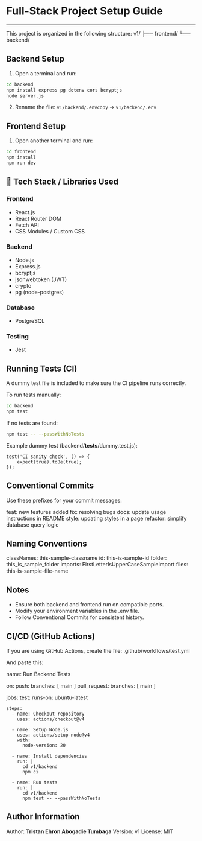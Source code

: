 # Full-Stack Project Setup Guide
----------------------------------

This project is organized in the following structure:
v1/
 ├── frontend/
 └── backend/

## Backend Setup
1. Open a terminal and run:
```bash
cd backend
npm install express pg dotenv cors bcryptjs
node server.js
```

2. Rename the file:
   `v1/backend/.envcopy` → `v1/backend/.env`

## Frontend Setup
1. Open another terminal and run:
```bash
cd frontend
npm install
npm run dev
```

## 🧩 Tech Stack / Libraries Used

### **Frontend**
- React.js
- React Router DOM
- Fetch API
- CSS Modules / Custom CSS

### **Backend**
- Node.js
- Express.js
- bcryptjs
- jsonwebtoken (JWT)
- crypto
- pg (node-postgres) 

### **Database**
- PostgreSQL

### **Testing**
- Jest



## Running Tests (CI)
A dummy test file is included to make sure the CI pipeline runs correctly.

To run tests manually:
```bash
cd backend
npm test
```

If no tests are found:
```bash
npm test -- --passWithNoTests
```

Example dummy test (backend/__tests__/dummy.test.js):
```
test('CI sanity check', () => {
    expect(true).toBe(true);
});
```

## Conventional Commits

Use these prefixes for your commit messages:

feat: new features added
fix: resolving bugs
docs: update usage instructions in README
style: updating styles in a page
refactor: simplify database query logic


## Naming Conventions
classNames: this-sample-classname
id: this-is-sample-id
folder: this_is_sample_folder
imports: FirstLetterIsUpperCaseSampleImport
files: this-is-sample-file-name

## Notes
- Ensure both backend and frontend run on compatible ports.
- Modify your environment variables in the .env file.
- Follow Conventional Commits for consistent history.

## CI/CD (GitHub Actions)
If you are using GitHub Actions, create the file:
.github/workflows/test.yml

And paste this:

name: Run Backend Tests

on:
  push:
    branches: [ main ]
  pull_request:
    branches: [ main ]

jobs:
  test:
    runs-on: ubuntu-latest

    steps:
      - name: Checkout repository
        uses: actions/checkout@v4

      - name: Setup Node.js
        uses: actions/setup-node@v4
        with:
          node-version: 20

      - name: Install dependencies
        run: |
          cd v1/backend
          npm ci

      - name: Run tests
        run: |
          cd v1/backend
          npm test -- --passWithNoTests


## Author Information
Author: **Tristan Ehron Abogadie Tumbaga**
Version: v1
License: MIT
